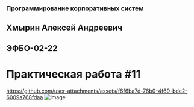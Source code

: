 ### Программирование корпоративных систем
## Хмырин Алексей Андреевич
## ЭФБО-02-22
# Практическая работа #11


https://github.com/user-attachments/assets/f6f6ba7d-76b0-4f69-bde2-6009a768fdaa
![image](https://github.com/user-attachments/assets/a84c9d86-6b99-4af7-959f-ced6eb41ff1f)

